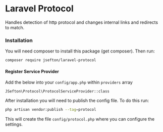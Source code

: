 # Laravel Protocol
Handles detection of http protocol and changes internal links and redirects to match.

### Installation

You will need composer to install this package (get composer). Then run:

```bash
composer require jsefton/laravel-protocol
```

#### Register Service Provider

Add the below into your `config/app.php` within `providers` array

```
JSefton\Protocol\ProtocolServiceProvider::class
```

After installation you will need to publish the config file. To do this run:

```bash
php artisan vendor:publish --tag=protocol
```

This will create the file `config/protocol.php` where you can configure the settings.
